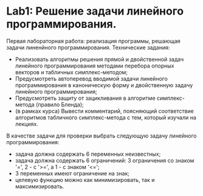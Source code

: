 # Lab1: Решение задачи линейного программирования.
Первая лабораторная работа: реализация программы, решающая задачи линенйного программирования.
Технические задания:
- Реализовать алгоритмы решения прямой и двойственной задач линейного программирования методами перебора опорных векторов и табличных симплекс-методом;
- Предусмотреть автоперевод вводимой задачи линейного программирования в каноническую форму и двойственную задачу линейного программирования;
- Предусмотреть защиту от зацикливания в алгоритме симплекс-метода (правило Бленда);
- (в рамках курса) Вывести комментарий, поясняющий соответствие алгоритмов табличного симплекс-метода с тем, который изучали на лекциях.

В качестве задачи для проверки выбрать следующую задачу линейного программирования:
- задача должна содержать 6 переменных неизвестных;
- задача должна содержать 6 ограничений: 3 ограничения со знаком '=', 2 - c '>=', а 1 - с знаком '<=';
- 3 переменных имеют ограничение на знак;
- целевую функцию можно как минимизировать, так и максимизировать.